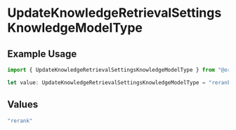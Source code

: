 # UpdateKnowledgeRetrievalSettingsKnowledgeModelType

## Example Usage

```typescript
import { UpdateKnowledgeRetrievalSettingsKnowledgeModelType } from "@orq-ai/node/models/operations";

let value: UpdateKnowledgeRetrievalSettingsKnowledgeModelType = "rerank";
```

## Values

```typescript
"rerank"
```
